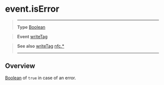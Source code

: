 # event.isError

> --------------------- ------------------------------------------------------------------------------------------
> __Type__              [Boolean](https://docs.coronalabs.com/api/type/Boolean.html)

> __Event__             [writeTag](/plugin/nfc/event/writeTag/index.md)

> __See also__          [writeTag](/plugin/nfc/event/writeTag/index.md)
>						[nfc.*](/plugin/nfc/index.md)
> --------------------- ------------------------------------------------------------------------------------------

## Overview

[Boolean](https://docs.coronalabs.com/api/type/Boolean.html) of `true` in case of an error.